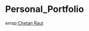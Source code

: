 # Personal_Portfolio &nbsp;
emsp;<a href="https://github.com/Chetan-Raut/Chetan_Portfolio/">Chetan Raut</a>
